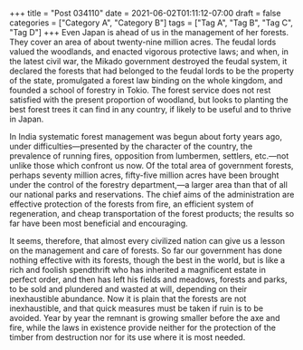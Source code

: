 +++
title = "Post 034110"
date = 2021-06-02T01:11:12-07:00
draft = false
categories = ["Category A", "Category B"]
tags = ["Tag A", "Tag B", "Tag C", "Tag D"]
+++
Even Japan is ahead of us in the management of her forests. They cover an area of about twenty-nine million acres. The feudal lords valued the woodlands, and enacted vigorous protective laws; and when, in the latest civil war, the Mikado government destroyed the feudal system, it declared the forests that had belonged to the feudal lords to be the property of the state, promulgated a forest law binding on the whole kingdom, and founded a school of forestry in Tokio. The forest service does not rest satisfied with the present proportion of woodland, but looks to planting the best forest trees it can find in any country, if likely to be useful and to thrive in Japan.

In India systematic forest management was begun about forty years ago, under difficulties—presented by the character of the country, the prevalence of running fires, opposition from lumbermen, settlers, etc.—not unlike those which confront us now. Of the total area of government forests, perhaps seventy million acres, fifty-five million acres have been brought under the control of the forestry department,—a larger area than that of all our national parks and reservations. The chief aims of the administration are effective protection of the forests from fire, an efficient system of regeneration, and cheap transportation of the forest products; the results so far have been most beneficial and encouraging.

It seems, therefore, that almost every civilized nation can give us a lesson on the management and care of forests. So far our government has done nothing effective with its forests, though the best in the world, but is like a rich and foolish spendthrift who has inherited a magnificent estate in perfect order, and then has left his fields and meadows, forests and parks, to be sold and plundered and wasted at will, depending on their inexhaustible abundance. Now it is plain that the forests are not inexhaustible, and that quick measures must be taken if ruin is to be avoided. Year by year the remnant is growing smaller before the axe and fire, while the laws in existence provide neither for the protection of the timber from destruction nor for its use where it is most needed.
